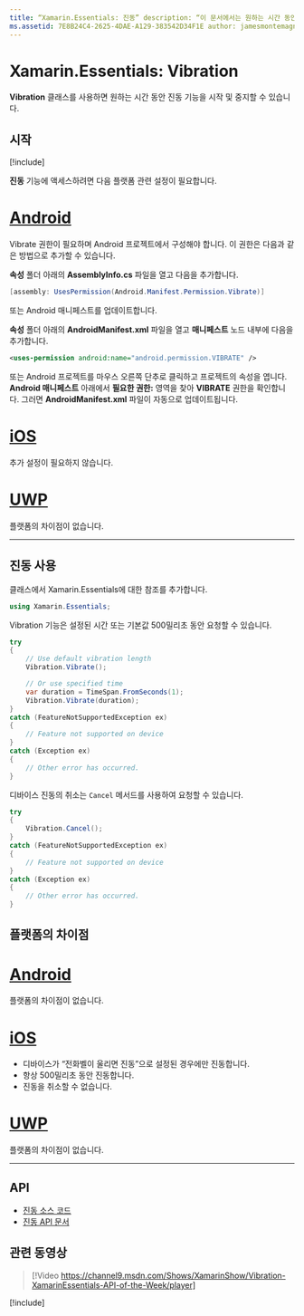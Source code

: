 ```yaml
---
title: “Xamarin.Essentials: 진동” description: “이 문서에서는 원하는 시간 동안 진동 기능을 시작 및 중지할 수 있는 Xamarin.Essentials의 Vibration 클래스를 설명합니다.”
ms.assetid: 7E8B24C4-2625-4DAE-A129-383542D34F1E author: jamesmontemagno ms.custom: video ms.author: jamont ms.date: 11/04/2018 no-loc: [Xamarin.Forms, Xamarin.Essentials]
---
```


# <a name="xamarinessentials-vibration"></a>Xamarin.Essentials: Vibration

**Vibration** 클래스를 사용하면 원하는 시간 동안 진동 기능을 시작 및 중지할 수 있습니다.

## <a name="get-started"></a>시작

[!include[](~/essentials/includes/get-started.md)]

**진동** 기능에 액세스하려면 다음 플랫폼 관련 설정이 필요합니다.

# <a name="android"></a>[Android](#tab/android)

Vibrate 권한이 필요하며 Android 프로젝트에서 구성해야 합니다. 이 권한은 다음과 같은 방법으로 추가할 수 있습니다.

**속성** 폴더 아래의 **AssemblyInfo.cs** 파일을 열고 다음을 추가합니다.

```csharp
[assembly: UsesPermission(Android.Manifest.Permission.Vibrate)]
```

또는 Android 매니페스트를 업데이트합니다.

**속성** 폴더 아래의 **AndroidManifest.xml** 파일을 열고 **매니페스트** 노드 내부에 다음을 추가합니다.

```xml
<uses-permission android:name="android.permission.VIBRATE" />
```

또는 Android 프로젝트를 마우스 오른쪽 단추로 클릭하고 프로젝트의 속성을 엽니다. **Android 매니페스트** 아래에서 **필요한 권한:** 영역을 찾아 **VIBRATE** 권한을 확인합니다. 그러면 **AndroidManifest.xml** 파일이 자동으로 업데이트됩니다.

# <a name="ios"></a>[iOS](#tab/ios)

추가 설정이 필요하지 않습니다.

# <a name="uwp"></a>[UWP](#tab/uwp)

플랫폼의 차이점이 없습니다.

-----

## <a name="using-vibration"></a>진동 사용

클래스에서 Xamarin.Essentials에 대한 참조를 추가합니다.

```csharp
using Xamarin.Essentials;
```

Vibration 기능은 설정된 시간 또는 기본값 500밀리초 동안 요청할 수 있습니다.

```csharp
try
{
    // Use default vibration length
    Vibration.Vibrate();

    // Or use specified time
    var duration = TimeSpan.FromSeconds(1);
    Vibration.Vibrate(duration);
}
catch (FeatureNotSupportedException ex)
{
    // Feature not supported on device
}
catch (Exception ex)
{
    // Other error has occurred.
}
```

디바이스 진동의 취소는 `Cancel` 메서드를 사용하여 요청할 수 있습니다.

```csharp
try
{
    Vibration.Cancel();
}
catch (FeatureNotSupportedException ex)
{
    // Feature not supported on device
}
catch (Exception ex)
{
    // Other error has occurred.
}
```

## <a name="platform-differences"></a>플랫폼의 차이점

# <a name="android"></a>[Android](#tab/android)

플랫폼의 차이점이 없습니다.

# <a name="ios"></a>[iOS](#tab/ios)

- 디바이스가 “전화벨이 울리면 진동”으로 설정된 경우에만 진동합니다.
- 항상 500밀리초 동안 진동합니다.
- 진동을 취소할 수 없습니다.

# <a name="uwp"></a>[UWP](#tab/uwp)

플랫폼의 차이점이 없습니다.

-----

## <a name="api"></a>API

- [진동 소스 코드](https://github.com/xamarin/Essentials/tree/master/Xamarin.Essentials/Vibration)
- [진동 API 문서](xref:Xamarin.Essentials.Vibration)

## <a name="related-video"></a>관련 동영상

> [!Video https://channel9.msdn.com/Shows/XamarinShow/Vibration-XamarinEssentials-API-of-the-Week/player]

[!include[](~/essentials/includes/xamarin-show-essentials.md)]
